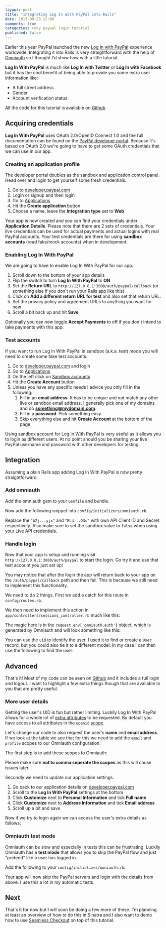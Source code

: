```yaml
---
layout: post
title: "Integrating Log In With PayPal into Rails"
date: 2013-09-23 12:00
comments: true
categories: ruby paypal login tutorial
published: false
---
```


Earlier this year PayPal launched the new [Log In with PayPal](https://developer.paypal.com/webapps/developer/docs/integration/direct/log-in-with-paypal/) experience worldwide. Integrating it into Rails is very straightforward with the help of [Omniauth](https://github.com/intridea/omniauth) so I thought I'd show how with a little tutorial.

**Log In With PayPal** is much like **Log In with Twitter** or **Log In with Facebook** but it has the cool benefit of being able to provide you some extra user information like:

* A full street address
* Gender
* Account verification status

All the code for this tutorial is available on [Github](https://github.com/cbetta/login-with-paypal-demo-rails).

## Acquiring credentials

**Log In With PayPal** uses OAuth 2.0/OpenID Connect 1.0 and the full documentation can be found on the [PayPal developer portal](https://developer.paypal.com/). Because it's based on OAuth 2.0 we're going to have to get some OAuth credentials that we can use in our app.

### Creating an application profile

The developer portal doubles as the sandbox and application control panel. Head over and login to get yourself some fresh credentials.

1. Go to [developer.paypal.com](http://developer.paypal.com)
1. Login or signup and then login
1. Go to [Applications](https://developer.paypal.com/webapps/developer/applications/myapps)
1. Hit the **Create application** button
1. Choose a name, leave the **Integration type** set to **Web**

Your app is now created and you can find your credentials under **Application Details**. Please note that there are 2 sets of credentials. Your live credentials can be used for actual payments and actual logins with real PayPal accounts. Your test credentials are there for using **sandbox accounts** (read fake/mock accounts) when in development.

### Enabling Log In With PayPal

We are going to have to enable Log In With PayPal for our app.

1. Scroll down to the bottom of your app details
1. Flip the switch to turn **Log In With PayPal** to **ON**
1. Set the **Return URL** to `http://127.0.0.1:3000/auth/paypal/callback` (or something else if you don't run your Rails app like this)
1. Click on **Add a different return URL for test** and also set that return URL.
1. Set the privacy policy and agreement URLs to anything you want for now
1. Scroll a bit back up and hit **Save**

Optionally you can now toggle **Accept Payments** to off if you don't intend to take payments with this app.

### Test accounts

If you want to run Log In With PayPal in sandbox (a.k.a. test) mode you will need to create some fake test accounts.

1. Go to [developer.paypal.com](https://developer.paypal.com/) and login
1. Go to [Applications](https://developer.paypal.com/webapps/developer/applications/myapps)
1. On the left click on [Sandbox accounts](https://developer.paypal.com/webapps/developer/applications/accounts)
1. Hit the **Create Account** button
1. Unless you have any specific needs I advice you only fill in the following:
    1. Fill in an **email address**. It has to be unique and not match any other live or sandbox email address. I generally pick one of my domains and do **something@mydomain.com**.
    1. Fill in a **password**. Pick something easy.
    1. Skip everything else and hit **Create Account** at the bottom of the page

Using sandbox account for Log In With PayPal is very useful as it allows you to login as different users. At no point should you be sharing your live PayPal username and password with other developers for testing.

## Integration

Assuming a plain Rails app adding Log In With PayPal is now pretty straightforward.

### Add omniauth

Add the omniauth gem to your `Gemfile` and bundle.

<script src="https://gist.github.com/cbetta/8b49e385cac9ad2aeb63.js"></script>

Now add the following snippet into `config/initializers/omniauth.rb`.

<script src="https://gist.github.com/cbetta/294896cd54c795b6e52c.js"></script>

Replace the `"AZj...yjx"` and `"EL4...Q3s"` with own API Client ID and Secret respectively. Also make sure to set the sandbox value to `false` when using your Live API credentials.

### Handle login

Now that your app is setup and running visit `http://127.0.0.1:3000/auth/paypal` to start the login. Go try it and use that test account you just set up!

You may notice that after the login the app will return back to your app on the `/auth/paypal/callback` path and then fail. This is because we still need to implement this functionality.

We need to do 2 things. First we add a catch for this route in `config/routes.rb`.

<script src="https://gist.github.com/cbetta/bde3d873ba1be5d826fc.js"></script>

We then need to implement this action in `app/controllers/sessions_controller.rb` much like this:

<script src="https://gist.github.com/cbetta/b6b69d4fa07d5be6273f.js"></script>

The magic here is in the `request.env['omniauth.auth']` object, which is generated by Omniauth and will look something like this:

<script src="https://gist.github.com/cbetta/d8870bcb0736ca6d143f.js"></script>

You can use the `uid` to identify the user. I used it to find or create a `User` record, but you could also tie it to a different model. In my case I can then use the following to find the user:

<script src="https://gist.github.com/cbetta/fe53c8eaf482b4331bf1.js"></script>

## Advanced

That's it! Most of my code can be seen on [Github](https://github.com/cbetta/login-with-paypal-demo-rails) and it includes a full login and logout. I want to highlight a few extra things though that are available to you that are pretty useful.

### More user details

Getting the user's UID is fun but rather limiting. Luckily Log In With PayPal allows for a whole lot of [extra attributes](https://developer.paypal.com/webapps/developer/docs/integration/direct/log-in-with-paypal/detailed/#attributes) to be requested. By default you have access to all attributes in the `openid` [scope](https://developer.paypal.com/webapps/developer/docs/integration/direct/log-in-with-paypal/detailed/#attributes).

Let's change our code to also request the user's **name** and **email address**. If we look at the table we see that for this we need to add the `email` and `profile` scopes to our Omniauth configuration.

The first step is to add these scopes to Omniauth:

<script src="https://gist.github.com/cbetta/5721d05a6d0432fce50c.js"></script>

Please make sure **not to comma seperate the scopes** as this will cause issues later.

Secondly we need to update our application settings.

1. Go back to our application details on [developer.paypal.com](http://developer.paypal.com)
1. Scroll to the **Log In With PayPal** settings at the bottom
1. Click **Customize** next to **Personal Information** and tick **Full name**
1. Click **Customize** next to **Address Information** and tick **Email address**
1. Scroll up a bit and save

Now if we try to login again we can access the user's extra details as follows:

<script src="https://gist.github.com/cbetta/a0a1f2894d98b312cfbc.js"></script>

### Omniauth test mode

Omniauth can be slow and especially in tests this can be frustrating. Luckily Omniauth has a **test mode** that allows you to skip the PayPal flow and just "pretend" like a user has logged in.

Add the following to your `config/initializes/omniauth.rb`:

<script src="https://gist.github.com/cbetta/fbda182d6cdd5f1295e3.js"></script>

Your app will now skip the PayPal servers and login with the details from above. I use this a lot in my automatic tests.

## Next

That's it for now but I will soon be doing a few more of these. I'm planning at least an overview of how to do this in Sinatra and I also want to demo how to use [Seamless Checkout](https://developer.paypal.com/webapps/developer/docs/integration/direct/log-in-with-paypal/detailed/#seamlesscheckout) on top of this tutorial.


